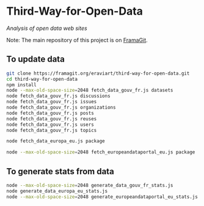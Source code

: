 # Third-Way-for-Open-Data

_Analysis of open data web sites_

Note: The main repository of this project is on [FramaGit](https://framagit.org/eraviart/third-way-for-open-data).

## To update data

```bash
git clone https://framagit.org/eraviart/third-way-for-open-data.git
cd third-way-for-open-data
npm install
node --max-old-space-size=2048 fetch_data_gouv_fr.js datasets
node fetch_data_gouv_fr.js discussions
node fetch_data_gouv_fr.js issues
node fetch_data_gouv_fr.js organizations
node fetch_data_gouv_fr.js posts
node fetch_data_gouv_fr.js reuses
node fetch_data_gouv_fr.js users
node fetch_data_gouv_fr.js topics

node fetch_data_europa_eu.js package

node --max-old-space-size=2048 fetch_europeandataportal_eu.js package
```

## To generate stats from data

```bash
node --max-old-space-size=2048 generate_data_gouv_fr_stats.js
node generate_data_europa_eu_stats.js
node --max-old-space-size=2048 generate_europeandataportal_eu_stats.js
```
